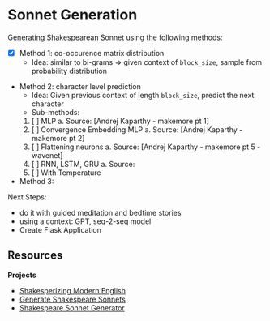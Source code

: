 # Sonnet Generation

Generating Shakespearean Sonnet using the following methods:
- [X] Method 1: co-occurence matrix distribution
    * Idea: similar to bi-grams => given context of `block_size`, sample from
      probability distribution
- Method 2: character level prediction
    * Idea: Given previous context of length `block_size`, predict the next
      character
    * Sub-methods:
	1. [ ] MLP
	    a. Source: [Andrej Kaparthy - makemore pt 1]
	2. [ ] Convergence Embedding MLP
	    a. Source: [Andrej Kaparthy - makemore pt 2]
	3. [ ] Flattening neurons
	    a. Source: [Andrej Kaparthy - makemore pt 5 - wavenet]
	4. [ ] RNN, LSTM, GRU
	    a. Source:
	5. [ ] With Temperature
- Method 3:


Next Steps:
- do it with guided meditation and bedtime stories
- using a context: GPT, seq-2-seq model
- Create Flask Application

## Resources

**Projects**

- [Shakesperizing Modern English](https://github.com/harsh19/Shakespearizing-Modern-English/tree/master)
- [Generate Shakespeare Sonnets](https://github.com/enerrio/Generate-Shakespeare-Sonnets)
- [Shakespeare Sonnet Generator](https://github.com/premnagdeo/Shakespeare-Sonnets-Generator/blob/master/app.py)

